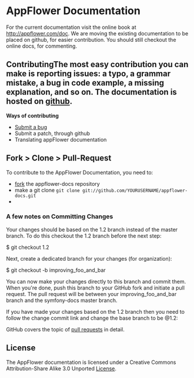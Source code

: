 # AppFlower Documentation

For the current documentation visit the online book at http://appflower.com/doc. We are moving the existing documentation to be placed on github, for easier contribution. You should still checkout the online docs, for commenting. 

## ContributingThe most easy contribution you can make is reporting issues: a typo, a grammar mistake, a bug in code example, a missing explanation, and so on. The documentation is hosted on [github](https://github.com/appflower/appflower-docs).

**Ways of contributing**

 * [Submit a bug](https://github.com/appflower/appflower-docs/issues/new)
 * Submit a patch, through github
 * Translating appFlower documentation

## Fork > Clone > Pull-Request
To contribute to the AppFlower Documentation, you need to:

 * [fork](http://help.github.com/fork-a-repo/) the appflower-docs repository
 * make a git clone `git clone git://github.com/YOURUSERNAME/appflower-docs.git`
 * 

### A few notes on Committing Changes
Your changes should be based on the 1.2 branch instead of the master branch. To do this checkout the 1.2 branch before the next step:

 $ git checkout 1.2

Next, create a dedicated branch for your changes (for organization):

 $ git checkout -b improving_foo_and_bar

You can now make your changes directly to this branch and commit them. When you're done, push this branch to your GitHub fork and initiate a pull request. The pull request will be between your improving_foo_and_bar branch and the symfony-docs master branch.
 
If you have made your changes based on the 1.2 branch then you need to follow the change commit link and change the base branch to be @1.2:

GitHub covers the topic of [pull requests](http://help.github.com/pull-requests/) in detail.

  
## License
The AppFlower documentation is licensed under a Creative Commons Attribution-Share Alike 3.0 Unported [License](http://symfony.com/doc/current/contributing/documentation/license.html).


